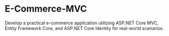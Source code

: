 # E-Commerce-MVC
Develop a practical e-commerce application utilizing ASP.NET Core MVC, Entity Framework Core, and ASP.NET Core Identity for real-world scenarios.
